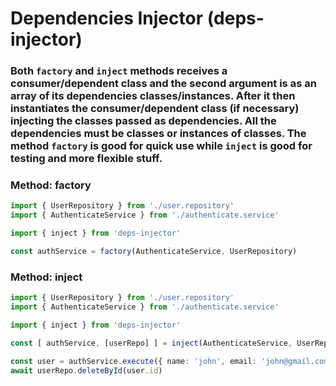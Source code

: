 # Dependencies Injector (deps-injector)

### Both `factory` and `inject` methods receives a consumer/dependent class and the second argument is as an array of its dependencies classes/instances. After it then instantiates the consumer/dependent class (if necessary) injecting the classes passed as dependencies. All the dependencies must be classes or instances of classes. The method `factory` is good for quick use while `inject` is good for testing and more flexible stuff.

### Method: factory
```typescript
import { UserRepository } from './user.repository'
import { AuthenticateService } from './authenticate.service'

import { inject } from 'deps-injector'

const authService = factory(AuthenticateService, UserRepository)
```

### Method: inject
```typescript
import { UserRepository } from './user.repository'
import { AuthenticateService } from './authenticate.service'

import { inject } from 'deps-injector'

const [ authService, [userRepo] ] = inject(AuthenticateService, UserRepository)

const user = authService.execute({ name: 'john', email: 'john@gmail.com'})
await userRepo.deleteById(user.id)
```